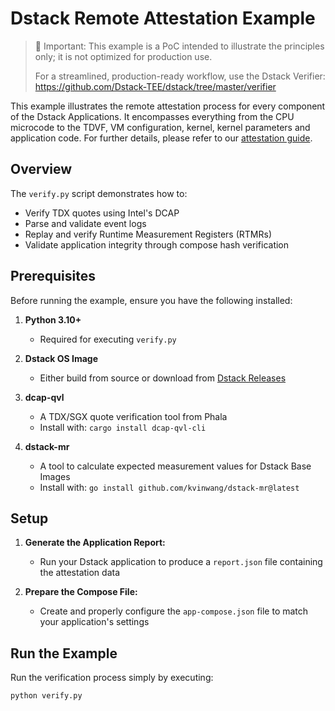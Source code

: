 # Dstack Remote Attestation Example

> 🚨 Important: This example is a PoC intended to illustrate the principles only; it is not optimized for production use.
>
> For a streamlined, production-ready workflow, use the Dstack Verifier: https://github.com/Dstack-TEE/dstack/tree/master/verifier

This example illustrates the remote attestation process for every component of the Dstack Applications. It encompasses everything from the CPU microcode to the TDVF, VM configuration, kernel, kernel parameters and application code. For further details, please refer to our [attestation guide](https://github.com/Dstack-TEE/dstack/blob/6b77340cf530b4532c5815039a74bb3a60302378/attestation.md).

## Overview

The `verify.py` script demonstrates how to:
- Verify TDX quotes using Intel's DCAP 
- Parse and validate event logs
- Replay and verify Runtime Measurement Registers (RTMRs)
- Validate application integrity through compose hash verification

## Prerequisites

Before running the example, ensure you have the following installed:

1. **Python 3.10+**
   - Required for executing `verify.py`

2. **Dstack OS Image**
   - Either build from source or download from [Dstack Releases](https://github.com/Dstack-TEE/dstack/releases/tag/dev-v0.4.0.0)

3. **dcap-qvl**
   - A TDX/SGX quote verification tool from Phala
   - Install with: `cargo install dcap-qvl-cli`

4. **dstack-mr**
   - A tool to calculate expected measurement values for Dstack Base Images
   - Install with: `go install github.com/kvinwang/dstack-mr@latest`

## Setup

1. **Generate the Application Report:**
   - Run your Dstack application to produce a `report.json` file containing the attestation data

2. **Prepare the Compose File:**
   - Create and properly configure the `app-compose.json` file to match your application's settings

## Run the Example

Run the verification process simply by executing:
```bash
python verify.py
```